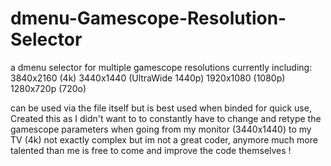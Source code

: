 # dmenu-Gamescope-Resolution-Selector
a dmenu selector for multiple gamescope resolutions currently including:
3840x2160 (4k)
3440x1440 (UltraWide 1440p)
1920x1080 (1080p)
1280x720p (720o)

can be used via the file itself but is best used when binded for quick use,
Created this as I didn't want to to constantly have to change and retype the gamescope parameters when going from my monitor (3440x1440) to my TV (4k)
not exactly complex but im not a great coder, anymore much more talented than me is free to come and improve the code themselves !
